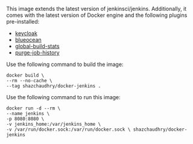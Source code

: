 This image extends the latest version of jenkinsci/jenkins. Additionally, it comes with the latest version of Docker engine and the following plugins pre-installed:
- [keycloak](https://wiki.jenkins-ci.org/display/JENKINS/keycloak-plugin)
- [blueocean](https://wiki.jenkins-ci.org/display/JENKINS/Blue+Ocean+Plugin)
- [global-build-stats](https://wiki.jenkins-ci.org/display/JENKINS/Global+Build+Stats+Plugin)
- [purge-job-history](https://wiki.jenkins-ci.org/display/JENKINS/Purge+Job+History+Plugin)

Use the following command to build the image:
```
docker build \
--rm --no-cache \
--tag shazchaudhry/docker-jenkins .
```

Use the following command to run this image:
```
docker run -d --rm \
--name jenkins \
-p 8080:8080 \
-v jenkins_home:/var/jenkins_home \
-v /var/run/docker.sock:/var/run/docker.sock \ shazchaudhry/docker-jenkins
```
